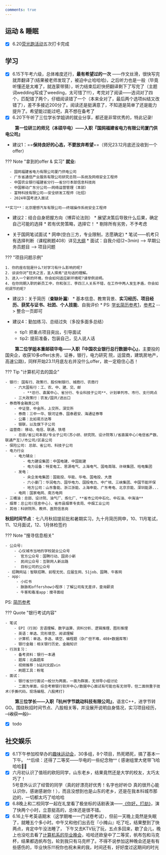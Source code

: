 ```yaml
---
comments: true
---
```



## 运动 & 睡眠

- [x] 6.20[荧光跑活动](https://mp.weixin.qq.com/s/W8T8CRpj7S-xnDkVrOMP3g)五次打卡完成

## 学习

- [x] 6.15下午考六级，总体难度还行，**最有希望过的一次** ——作文丝滑，很快写完就弄翻译了(结果被老师发现了，被迫中止哈哈哈)，之后听力也是一般（毕竟听懂还是太难了，就连蒙带猜），听力结束后赶快把翻译剩下了写完了（主题词wedding写成了weeding，太可惜了!!!），考完对了阅读——选词对了四个，匹配错了两个，仔细阅读错了一个（本来全对了，最后两个选项纠结又改错了），差不多接近200分了。阅读还是挺满意了，不知道是简单了还是能力提升了。希望能过能过吧，真不想在备考了
- [x] 6.20下午听了三位学长学姐讲的就业分享，都还是非常优秀的，特此记录!

&nbsp; &nbsp; &nbsp; &nbsp; **第一位研三的师兄（本硕华电）——入职『国网福建省电力有限公司厦门供电公司』**

  - 建议1：==**保持良好的心态，不要放弃希望**==（师兄23.12月底还没收到一个offer）

??? Note "拿到的offer & 实习"
    **就业:**

      - 国网福建省电力有限公司厦门供电公司
      - 广东省通信产业服务有限公司研究总院——系统及网络安全工程师
      - 中国农业银行福建省分行——省分行本部信息科技岗
      - 中国移动广东分公司——网络运营管理（本部）
      - 富特科技有限公司——安全研发工程师（社招）
      - 2024年国考进入面试

    **实习**：北京理想汽车有限公司——终端操作系统安全工程师 

- 建议2：结合自身把握方向（博弈论法则）
      * 展望决策后导致什么后果，确定自己可能的选择
      * 若有优势策略，选择它！
      * 剔除所有劣势，不予考虑

- 关于国网笔试面试
      * 网申(空白三方，专业限制，志愿确定)
      * 笔试——机考只有选择判断（课程刷题408）详见[大纲](https://zhaopin.sgcc.com.cn/sgcchr/upload/getAttach/6993e79144564299b9176579fcc38218?attach_url=/sgcchr/upload/FileUploadback/7e67ed8c02df4f1c981cb78a45a8992f.pdf)
      * 面试：自我介绍(2~3min) --> 早期公务员题目 --> 项目问题

??? "项目问题示例"

    1. 你的座右铭是什么?对学习有什么影响的呢?
    2. 谈谈你对“狂夫之言，圣人择焉"这句话的理解。
    3. 进入一个新的环境，你会如何适应新环境呢?请举例说明。
    4. 在你同期入职的新员工中，你和张三、李四三人关系不错，在工作中两人发生矛盾，你会如何调节的呢?

- 建议3：关于简历（**查缺补漏**）
      * 基本信息、教育背景、**实习经历、项目经历、获奖与证书、社团、个人技能**、自我评价
      * PS: [学长简历参考1](./assets/zmz1.png)，[参考2](./assets/zmz2.png) --> 整合一页即可

- 建议4：勤加练习、总结过失（多投多面多总结）
    * tip1: 把重点项目突出，引导面试
    * tip2: 提前准备，包装自己，见人说人话 


&nbsp; &nbsp; &nbsp; &nbsp; **第二位学姐本重邮硕华电——入职『中国农业银行总行数据中心』**，主要投的国央企，收获10多offer(⽔务，证券，银⾏，电⼒研究
院，运营商，建筑房地产，⾼速公路)，同样开始23.11月底左右并没什么offer，故一定稳住心态！

??? Tip "计算机可去的国企"

    - 银行: 国有⾏、政策⾏、股份制银⾏、城商⾏、农商⾏
        - 六大国有行：⼯、农、中、建、交、邮
            - **总⾏、直属中⼼、省分⾏、专业科技⼦公司**、计划单列市、市⾏、⽀⾏⽹点
        - 三⼤政策⾏：农发/国开/进出⼝
    - 券商等⾦融类公司
        - 中证登、中⾦所，上交所，深交所
        - 券商：三中⼀华、银河证券、国泰君安、海通证券等
        - 公募：⽐如易⽅达等
        - 银联，以及旗下⼦公司
    - 运营商: 移动、电信、联通、铁塔
        - 总部/省公司本部/专业⼦公司(苏⼩研、研究院、设计院等)/省直属中⼼(电信省产数、联通产互)/市公司/区县公司
    - 保险公司: 总部、省公司、科技⼦公司
    - 电力行业
        - 电力辅业：
            - 电⼒建设集团：中国电建、中国能建
            - 电⼒设备：特变电⼯、思源电⽓、上海电⽓、国电南瑞、许继集团、哈电集团
        - 发电：
            - 央企发电集团：国能投、华能、华电、国电投、⼤唐
            - 六⼩豪⻔：华润电力、国华电力、国投电力、中⼴核、三峡集团、中国节能环保
            - 地⽅公司：⼭东鲁能、浙江浙能、上海申能、⼴东粤电、北京京能、深圳能源...
        - 电⽹：国家电网、南方电网
    - 三桶油：总部、设计院、油⽓⼚、炼化⼚、**省市公司中⽯化、中石油、中海油**
    - 烟草：总公司(信息中⼼)、省市县烟草专卖局、中烟⼯业公司
    - 其他：科研院所、教师、医院信息岗


**秋招时间节点**：七八月秋招提前批和暑期实习，九十月简历网申，10、11月笔试，11、12月⾯试，12、1月体检签约

??? Note "搜寻信息相关"

    - 公众号:
        - ⼼仪城市当地的学校就业公众号
        -  官方公众号：国聘行动、国资小新
        -  民间公众号：互联网⼈新出路
        -  目标公司的公众号
     - 招聘网站：智联招聘、前程无忧、应届⽣网、51job、国聘、牛客网
     - app: 
         - 小红书
         - 脉脉和offershow⼩程序：了解公司有无差评，查询薪资
         - 牛客和看准app：搜寻面经

PS: [简历参考](./assets/yuhv.png)

??? Quote "银行考试内容"

    - 笔试
        - EPI（行测）⾔语理解、数字运算、资料分析、逻辑推理、图形推理
        - 英语：单选、完形填空、阅读理解
        - 计算机：单选、多选、填空、编程题（杂广但不难，408+数据库等）
        - 银行金融：相关银行历史、金融知识
    - 行测复习：
        - 备考资料：银⾏⼀本通
        - 题库：北森题库
        - 视频推荐：b站刘文超vin
        - 刷题工具：粉笔
    - 面试：
        - 银行省分⾏面试⼀般分为两面，⼀面为群面，无领导⼩组讨论
        - 二面为单面，综合考察银行软开中⼼/数据中⼼面试有可能也有无领导，但二面侧重于技术(⼿撕代码，现场编程、⼋股拷打)

&nbsp; &nbsp; &nbsp; &nbsp; **第三位学长——入职『杭州字节跳动科技有限公司』**，语言C++，进字节转GO。围绕秋招时间节点、八股相关等，并没展开说明自身情况，实习项目经历，~~（收获一般）~~

- [x] todo

## 社交娱乐

- [x] 6.1下午参加校举办的[趣味运动会](https://mp.weixin.qq.com/s/_dQsC66EKad8rb9EYzxxhg)，30多组，8个项目，热死晒死，搞了基本一下午。 ^^后续：还得了二等奖——华电的一些纪念物^^ ( 感谢组里大佬带飞哈哈哈🤣🤣
- [x] 六月初认识了值班的欧阳同学，山东老乡，结果竟然还是大学的校友，太巧太巧了！<br>5号意外认识了经管的同学（真的好漂亮好优秀！名字也好听😊 真的很开心能认识你，感谢感谢你！），而且没想到也是山东的老乡，还是在我本科城市那边的，一切都太巧了哈哈哈
- [x] 6.8晚上和二校同学一起在礼堂看了极坐标的话剧表演——[《你好，打劫》](https://mp.weixin.qq.com/s/UnglLbl_scpXmZK71EOT1Q)，演了快两个小时，立意挺高的，总体还是很不错。
- [x] 6.16上午考英语期末（这学期唯一一门试卷考试），但前一天晚上竟然是失眠了，就睡五个多小时。中午又和他们出去在『小摊山』吃了吃，结果整到了快两点，肯定中午没法睡了， 下午又去KTV玩了玩，五点多回来，歇了会儿，晚上也没吃去看了[计算机系的毕业晚会](https://mp.weixin.qq.com/s/fBjmf31dUx1v-0pWqs1xiw)，哈哈还欧皇中了二等奖，帆布包和马克杯，结果都选帆布包，轮到我只有马克杯了。不得不说参加这种晚会还是有有些感伤的，毕业快乐!!!祝你也祝未来的我，时间还有，好好度过这期间的时光